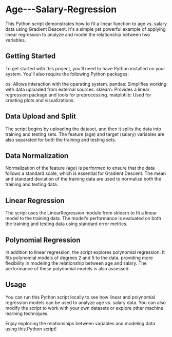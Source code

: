 # Age---Salary-Regression
This Python script demonstrates how to fit a linear function to age vs. salary data using Gradient Descent. It's a simple yet powerful example of applying linear regression to analyze and model the relationship between two variables.

## Getting Started
To get started with this project, you'll need to have Python installed on your system. You'll also require the following Python packages:

os: Allows interaction with the operating system.
pandas: Simplifies working with data uploaded from external sources.
sklearn: Provides a linear regression package and tools for preprocessing.
matplotlib: Used for creating plots and visualizations.

## Data Upload and Split
The script begins by uploading the dataset, and then it splits the data into training and testing sets. The feature (age) and target (salary) variables are also separated for both the training and testing sets.

## Data Normalization
Normalization of the feature (age) is performed to ensure that the data follows a standard scale, which is essential for Gradient Descent. The mean and standard deviation of the training data are used to normalize both the training and testing data.

## Linear Regression
The script uses the LinearRegression module from sklearn to fit a linear model to the training data. The model's performance is evaluated on both the training and testing data using standard error metrics.

## Polynomial Regression
In addition to linear regression, the script explores polynomial regression. It fits polynomial models of degrees 2 and 5 to the data, providing more flexibility in modeling the relationship between age and salary. The performance of these polynomial models is also assessed.

## Usage
You can run this Python script locally to see how linear and polynomial regression models can be used to analyze age vs. salary data. You can also modify the script to work with your own datasets or explore other machine learning techniques.

Enjoy exploring the relationships between variables and modeling data using this Python script!

